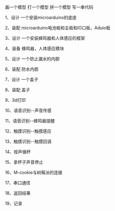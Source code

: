 画一个模型
打一个模型
拼一个模型
写一串代码


1、设计 一个安装microarduino的底座

2、装配 microarduino电池板和主板和IO口板，Aduio板

3、设计 一个安装蜂鸣器和人体感应的框架

4、装备 蜂鸣器，人体感应模块

5、设计 一个防止漏水的内胆

6、装配 防水内胆

7、设计 一个盖子

8、装配 盖子

9、3d打印

10、语音识别--声音传感

11、语音识别--蜂鸣器提醒

12、触摸识别--触摸感应

13、触摸识别--触摸回调

14、按声循杯

15、拿杯子声音停止

16、M-cookie与树莓派的连接

17、串口通信

18、返回结果

19、记录

